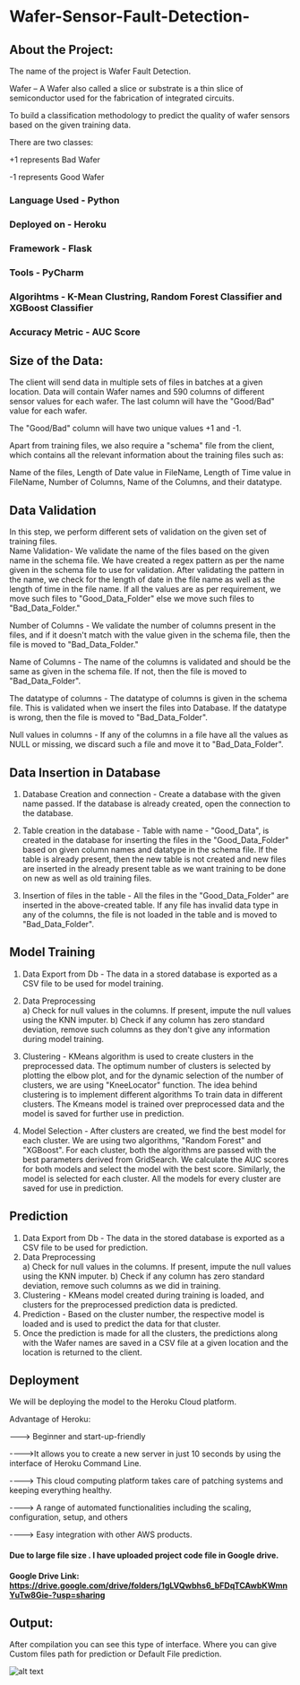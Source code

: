# Wafer-Sensor-Fault-Detection-



## About the Project: 

The name of the project is Wafer Fault Detection. 

Wafer – A Wafer also called a slice or substrate is a thin slice of semiconductor used for the fabrication of integrated circuits. 

To build a classification methodology to predict the quality of wafer sensors based on the given training data. 

There are two classes: 

+1 represents Bad Wafer 

-1 represents Good Wafer 

### Language Used - Python
### Deployed on - Heroku
### Framework - Flask
### Tools - PyCharm
### Algorihtms - K-Mean Clustring, Random Forest Classifier and XGBoost Classifier
### Accuracy Metric - AUC Score


## Size of the Data: 

The client will send data in multiple sets of files in batches at a given location. Data will contain Wafer names and 590 columns of different sensor values for each wafer. The last column will have the "Good/Bad" value for each wafer. 

The "Good/Bad" column will have two unique values +1 and -1.   

Apart from training files, we also require a "schema" file from the client, which contains all the relevant information about the training files such as: 

Name of the files, Length of Date value in FileName, Length of Time value in FileName, Number of Columns, Name of the Columns, and their datatype. 

## Data Validation 

In this step, we perform different sets of validation on the given set of training files.  
 Name Validation- We validate the name of the files based on the given name in the schema file. We have created a regex pattern as per the name given in the schema file to use for validation. After validating the pattern in the name, we check for the length of date in the file name as well as the length of time in the file name. If all the values are as per requirement, we move such files to "Good_Data_Folder" else we move such files to "Bad_Data_Folder."

 Number of Columns - We validate the number of columns present in the files, and if it doesn't match with the value given in the schema file, then the file is moved to "Bad_Data_Folder."


 Name of Columns - The name of the columns is validated and should be the same as given in the schema file. If not, then the file is moved to "Bad_Data_Folder".

 The datatype of columns - The datatype of columns is given in the schema file. This is validated when we insert the files into Database. If the datatype is wrong, then the file is moved to "Bad_Data_Folder".


Null values in columns - If any of the columns in a file have all the values as NULL or missing, we discard such a file and move it to "Bad_Data_Folder".
 
## Data Insertion in Database
 
1) Database Creation and connection - Create a database with the given name passed. If the database is already created, open the connection to the database. 

2) Table creation in the database - Table with name - "Good_Data", is created in the database for inserting the files in the "Good_Data_Folder" based on given column names and datatype in the schema file. If the table is already present, then the new table is not created and new files are inserted in the already present table as we want training to be done on new as well as old training files.     

3) Insertion of files in the table - All the files in the "Good_Data_Folder" are inserted in the above-created table. If any file has invalid data type in any of the columns, the file is not loaded in the table and is moved to "Bad_Data_Folder".
   
## Model Training 
1) Data Export from Db - The data in a stored database is exported as a CSV file to be used for model training.

2) Data Preprocessing   
   a) Check for null values in the columns. If present, impute the null values using the KNN imputer.
   b) Check if any column has zero standard deviation, remove such columns as they don't give any information during model training.

3) Clustering - KMeans algorithm is used to create clusters in the preprocessed data. The optimum number of clusters is selected by plotting the elbow plot, and for the dynamic selection of the number of clusters, we are using "KneeLocator" function. The idea behind clustering is to implement different algorithms
   To train data in different clusters. The Kmeans model is trained over preprocessed data and the model is saved for further use in prediction.

4) Model Selection - After clusters are created, we find the best model for each cluster. We are using two algorithms, "Random Forest" and "XGBoost". For each cluster, both the algorithms are passed with the best parameters derived from GridSearch. We calculate the AUC scores for both models and select the model with the best score. Similarly, the model is selected for each cluster. All the models for every cluster are saved for use in prediction.

## Prediction 
 
1) Data Export from Db - The data in the stored database is exported as a CSV file to be used for prediction.
2) Data Preprocessing    
   a) Check for null values in the columns. If present, impute the null values using the KNN imputer.
   b) Check if any column has zero standard deviation, remove such columns as we did in training.
3) Clustering - KMeans model created during training is loaded, and clusters for the preprocessed prediction data is predicted.
4) Prediction - Based on the cluster number, the respective model is loaded and is used to predict the data for that cluster.
5) Once the prediction is made for all the clusters, the predictions along with the Wafer names are saved in a CSV file at a given location and the location is returned to the client.

   
## Deployment

We will be deploying the model to the Heroku Cloud platform. 

Advantage of Heroku: 

---> Beginner and start-up-friendly 

---->It allows you to create a new server in just 10 seconds by using the interface of Heroku Command Line. 

----> This cloud computing platform takes care of patching systems and keeping everything healthy. 

----> A range of automated functionalities including the scaling, configuration, setup, and others 

----> Easy integration with other AWS products. 

#### Due to large file size . I have uploaded project code file in Google drive.

#### Google Drive Link: https://drive.google.com/drive/folders/1gLVQwbhs6_bFDqTCAwbKWmnYuTw8Gie-?usp=sharing

## Output:
After compilation you can see this type of interface. Where you can give Custom files path for prediction or Default File prediction.

![alt text](https://drive.google.com/file/d/1pmyXg-CS1lq6t6N3AfxX8YvSq0y2BQUy/view?usp=sharing)

   
   
   
   

